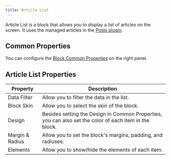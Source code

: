 ```yaml
---
title: Article List
---
```


Article List is a block that allows you to display a list of articles on the screen. It uses the managed articles in the [Posts plugin](../PLUGINS/posts).

## Common Properties

You can configure the [Block Common Properties](overview#block-common-properties) on the right panel.

## Article List Properties

| Property | Description |
| -------- | ----------- |
| Data Filter | Allow you to filter the data in the list. |
| Block Skin | Allow you to select the skin of the block. |
| Design | Besides setting the Design in Common Properties, you can also set the color of each item in the block. |
| Margin & Radius | Allow you to set the block's margins, padding, and radiuses. |
| Elements | Allow you to show/hide the elements of each item. |

